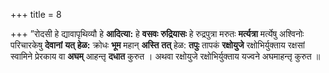 +++
title = 8

+++
”रोदसी हे द्यावापृथिव्यौ हे **आदित्या:** हे **वसवः** **रुद्रियासः** हे रुद्रपुत्रा मरुतः **मर्त्यत्रा** मर्त्येषु अश्विनोः परिचारकेषु **देवानां** **यत्** **हेळ:** क्रोधः **भूम** महान् **अस्ति** **तत्** हेळ: **तपुः** तापकं **रक्षोयुजे** रक्षोभिर्युक्ताय रक्षसां स्वामिने प्रेरकाय वा **अघम्** आहन्तृ **दधात** कुरुत । अथवा रक्षोयुजे रक्षोभिर्युक्ताय यज्वने अघमाहन्तृ कुरुत ॥